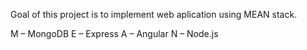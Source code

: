 Goal of this project is to implement web aplication using MEAN stack.

M – MongoDB
E – Express
A – Angular
N – Node.js
